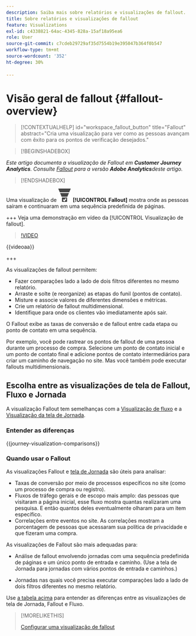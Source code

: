 ```yaml
---
description: Saiba mais sobre relatórios e visualizações de fallout.
title: Sobre relatórios e visualizações de fallout
feature: Visualizations
exl-id: c4338821-64ac-4345-828a-15af18a95ea6
role: User
source-git-commit: c7cdeb29729af35d7554b19e395047b364f0b547
workflow-type: tm+mt
source-wordcount: '352'
ht-degree: 30%

---
```


# Visão geral de fallout {#fallout-overview}

<!-- markdownlint-disable MD034 -->

>[!CONTEXTUALHELP]
>id="workspace_fallout_button"
>title="Fallout"
>abstract="Cria uma visualização para ver como as pessoas avançam com êxito para os pontos de verificação desejados."

<!-- markdownlint-enable MD034 -->


>[!BEGINSHADEBOX]

*Este artigo documenta a visualização de Fallout em **Customer Journey Analytics**. Consulte [Fallout](https://experienceleague.adobe.com/en/docs/analytics/analyze/analysis-workspace/visualizations/fallout/fallout-flow) para a versão **Adobe Analytics**deste artigo.*

>[!ENDSHADEBOX]

Uma visualização de ![ConversionFunnel](/help/assets/icons/ConversionFunnel.svg) **[!UICONTROL Fallout]** mostra onde as pessoas saíram e continuaram em uma sequência predefinida de páginas.

+++ Veja uma demonstração em vídeo da [!UICONTROL Visualização de fallout].

>[!VIDEO](https://video.tv.adobe.com/v/345883/?quality=12)

{{videoaa}}

+++

As visualizações de fallout permitem:

* Fazer comparações lado a lado de dois filtros diferentes no mesmo relatório.
* Arraste e solte (e reorganize) as etapas do funil (pontos de contato).
* Misture e associe valores de diferentes dimensões e métricas.
* Crie um relatório de fallout multidimensional.
* Identifique para onde os clientes vão imediatamente após sair.

O Fallout exibe as taxas de conversão e de fallout entre cada etapa ou ponto de contato em uma sequência.

Por exemplo, você pode rastrear os pontos de fallout de uma pessoa durante um processo de compra. Selecione um ponto de contato inicial e um ponto de contato final e adicione pontos de contato intermediários para criar um caminho de navegação no site. Mas você também pode executar fallouts multidimensionais.

## Escolha entre as visualizações de tela de Fallout, Fluxo e Jornada

A visualização Fallout tem semelhanças com a [Visualização de fluxo](/help/analysis-workspace/visualizations/c-flow/flow.md) e a [Visualização da tela de Jornada](/help/analysis-workspace/visualizations/journey-canvas/journey-canvas.md).

### Entender as diferenças

<!-- Information in this snippet is shared between Journey canvas, Fallout, and Flow visualization docs -->

{{journey-visualization-comparisons}}

### Quando usar o Fallout

As visualizações Fallout e [tela de Jornada](/help/analysis-workspace/visualizations/journey-canvas/journey-canvas.md) são úteis para analisar:

* Taxas de conversão por meio de processos específicos no site (como um processo de compra ou registro).
* Fluxos de tráfego gerais e de escopo mais amplo: das pessoas que visitaram a página inicial, esse fluxo mostra quantas realizaram uma pesquisa. E então quantos deles eventualmente olharam para um item específico.
* Correlações entre eventos no site. As correlações mostram a porcentagem de pessoas que acessaram sua política de privacidade e que fizeram uma compra.

As visualizações de Fallout são mais adequadas para:

* Análise de fallout envolvendo jornadas com uma sequência predefinida de páginas e um único ponto de entrada e caminho. (Use a tela de Jornada para jornadas com vários pontos de entrada e caminhos.)

* Jornadas nas quais você precisa executar comparações lado a lado de dois filtros diferentes no mesmo relatório.

Use [a tabela acima](#understand-the-differences) para entender as diferenças entre as visualizações de tela de Jornada, Fallout e Fluxo.

>[!MORELIKETHIS]
>
>[Configurar uma visualização de fallout](configuring-fallout.md)




